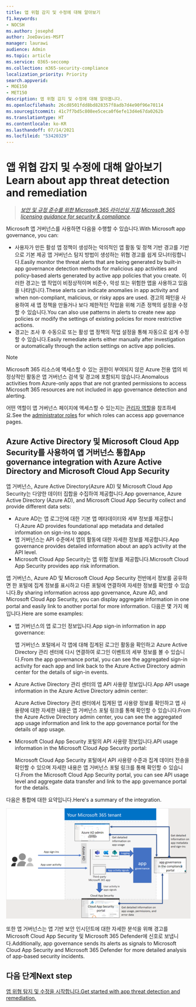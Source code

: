 ```yaml
---
title: 앱 위협 감지 및 수정에 대해 알아보기
f1.keywords:
- NOCSH
ms.author: josephd
author: JoeDavies-MSFT
manager: laurawi
audience: Admin
ms.topic: article
ms.service: O365-seccomp
ms.collection: m365-security-compliance
localization_priority: Priority
search.appverid:
- MOE150
- MET150
description: 앱 위협 감지 및 수정에 대해 알아봅니다.
ms.openlocfilehash: 26cd8501fdd8bd828357f8adb7d4e90f96e70114
ms.sourcegitcommit: 41c7f7bd5c808ee5ceca0f6efe13d4e67da0262b
ms.translationtype: HT
ms.contentlocale: ko-KR
ms.lasthandoff: 07/14/2021
ms.locfileid: "53420329"
---
```

# <a name="learn-about-app-threat-detection-and-remediation"></a><span data-ttu-id="75495-103">앱 위협 감지 및 수정에 대해 알아보기</span><span class="sxs-lookup"><span data-stu-id="75495-103">Learn about app threat detection and remediation</span></span>

><span data-ttu-id="75495-104">*[보안 및 규정 준수를 위한 Microsoft 365 라이선싱 지침](https://aka.ms/ComplianceSD).*</span><span class="sxs-lookup"><span data-stu-id="75495-104">*[Microsoft 365 licensing guidance for security & compliance](https://aka.ms/ComplianceSD).*</span></span>

<span data-ttu-id="75495-105">Microsoft 앱 거버넌스를 사용하면 다음을 수행할 수 있습니다.</span><span class="sxs-lookup"><span data-stu-id="75495-105">With Microsoft app governance, you can:</span></span>

- <span data-ttu-id="75495-106">사용자가 만든 활성 앱 정책이 생성하는 악의적인 앱 활동 및 정책 기반 경고를 기반으로 기본 제공 앱 거버넌스 탐지 방법이 생성하는 위협 경고를 쉽게 모니터링합니다.</span><span class="sxs-lookup"><span data-stu-id="75495-106">Easily monitor the threat alerts that are being generated by built-in app governance detection methods for malicious app activities and policy-based alerts generated by active app policies that you create.</span></span> <span data-ttu-id="75495-107">이러한 경고는 앱 작업이 비정상적이며 비준수, 악성 또는 위험한 앱을 사용하고 있음을 나타냅니다.</span><span class="sxs-lookup"><span data-stu-id="75495-107">These alerts can indicate anomalies in app activity and when non-compliant, malicious, or risky apps are used.</span></span>  <span data-ttu-id="75495-108">경고의 패턴을 사용하여 새 앱 정책을 만들거나 보다 제한적인 작업을 위해 기존 정책의 설정을 수정할 수 있습니다.</span><span class="sxs-lookup"><span data-stu-id="75495-108">You can also use patterns in alerts to create new app policies or modify the settings of existing policies for more restrictive actions.</span></span>
- <span data-ttu-id="75495-109">경고는 조사 후 수동으로 또는 활성 앱 정책의 작업 설정을 통해 자동으로 쉽게 수정할 수 있습니다.</span><span class="sxs-lookup"><span data-stu-id="75495-109">Easily remediate alerts either manually after investigation or automatically through the action settings on active app policies.</span></span>


>[!Note]
><span data-ttu-id="75495-110">Microsoft 365 리소스에 액세스할 수 있는 권한이 부여되지 않은 Azure 전용 앱의 비정상적인 활동은 앱 거버넌스 검색 및 경고에 포함되지 않습니다.</span><span class="sxs-lookup"><span data-stu-id="75495-110">Anomalous activities from Azure-only apps that are not granted permissions to access Microsoft 365 resources are not included in app governance detection and alerting.</span></span>
>

<span data-ttu-id="75495-111">어떤 역할이 앱 거버넌스 페이지에 액세스할 수 있는지는 [관리자 역할](app-governance-get-started.md#administrator-roles)을 참조하세요.</span><span class="sxs-lookup"><span data-stu-id="75495-111">See the [administrator roles](app-governance-get-started.md#administrator-roles) for which roles can access app governance pages.</span></span>


## <a name="app-governance-integration-with-azure-active-directory-and-microsoft-cloud-app-security"></a><span data-ttu-id="75495-112">Azure Active Directory 및 Microsoft Cloud App Security를 사용하여 앱 거버넌스 통합</span><span class="sxs-lookup"><span data-stu-id="75495-112">App governance integration with Azure Active Directory and Microsoft Cloud App Security</span></span>

<span data-ttu-id="75495-113">앱 거버넌스, Azure Active Directory(Azure AD) 및 Microsoft Cloud App Security는 다양한 데이터 집합을 수집하여 제공합니다.</span><span class="sxs-lookup"><span data-stu-id="75495-113">App governance, Azure Active Directory (Azure AD), and Microsoft Cloud App Security collect and provide different data sets:</span></span>

- <span data-ttu-id="75495-114">Azure AD는 앱 로그인에 대한 기본 앱 메타데이터와 세부 정보를 제공합니다.</span><span class="sxs-lookup"><span data-stu-id="75495-114">Azure AD provides foundational app metadata and detailed information on sign-ins to apps.</span></span>
- <span data-ttu-id="75495-115">앱 거버넌스는 API 수준에서 앱의 활동에 대한 자세한 정보를 제공합니다.</span><span class="sxs-lookup"><span data-stu-id="75495-115">App governance provides detailed information about an app’s activity at the API level.</span></span>
- <span data-ttu-id="75495-116">Microsoft Cloud App Security는 앱 위험 정보를 제공합니다.</span><span class="sxs-lookup"><span data-stu-id="75495-116">Microsoft Cloud App Security provides app risk information.</span></span>

<span data-ttu-id="75495-117">앱 거버넌스, Azure AD 및 Microsoft Cloud App Security 전반에서 정보를 공유하면 한 포털에 집계 정보를 표시하고 다른 포털에 연결하여 자세한 정보를 확인할 수 있습니다.</span><span class="sxs-lookup"><span data-stu-id="75495-117">By sharing information across app governance, Azure AD, and Microsoft Cloud App Security, you can display aggregate information in one portal and easily link to another portal for more information.</span></span> <span data-ttu-id="75495-118">다음은 몇 가지 예입니다.</span><span class="sxs-lookup"><span data-stu-id="75495-118">Here are some examples:</span></span>

- <span data-ttu-id="75495-119">앱 거버넌스의 앱 로그인 정보입니다.</span><span class="sxs-lookup"><span data-stu-id="75495-119">App sign-in information in app governance:</span></span>

  <span data-ttu-id="75495-120">앱 거버넌스 포털에서 각 앱에 대해 집계된 로그인 활동을 확인하고 Azure Active Directory 관리 센터에 다시 연결하여 로그인 이벤트의 세부 정보를 볼 수 있습니다.</span><span class="sxs-lookup"><span data-stu-id="75495-120">From the app governance portal, you can see the aggregated sign-in activity for each app and link back to the Azure Active Directory admin center for the details of sign-in events.</span></span>

- <span data-ttu-id="75495-121">Azure Active Directory 관리 센터의 앱 API 사용량 정보입니다.</span><span class="sxs-lookup"><span data-stu-id="75495-121">App API usage information in the Azure Active Directory admin center:</span></span>

  <span data-ttu-id="75495-122">Azure Active Directory 관리 센터에서 집계된 앱 사용량 정보를 확인하고 앱 사용량에 대한 자세한 내용은 앱 거버넌스 포털 링크를 통해 확인할 수 있습니다.</span><span class="sxs-lookup"><span data-stu-id="75495-122">From the Azure Active Directory admin center, you can see the aggregated app usage information and link to the app governance portal for the details of app usage.</span></span>

- <span data-ttu-id="75495-123">Microsoft Cloud App Security 포털의 API 사용량 정보입니다.</span><span class="sxs-lookup"><span data-stu-id="75495-123">API usage information in the Microsoft Cloud App Security portal:</span></span> 

  <span data-ttu-id="75495-124">Microsoft Cloud App Security 포털에서 API 사용량 수준과 집계 데이터 전송을 확인할 수 있으며 자세한 내용은 앱 거버넌스 포털 링크를 통해 확인할 수 있습니다.</span><span class="sxs-lookup"><span data-stu-id="75495-124">From the Microsoft Cloud App Security portal, you can see API usage level and aggregate data transfer and link to the app governance portal for the details.</span></span>

<span data-ttu-id="75495-125">다음은 통합에 대한 요약입니다.</span><span class="sxs-lookup"><span data-stu-id="75495-125">Here's a summary of the integration.</span></span>

![Azure AD 및 Microsoft Cloud App Security 앱 거버넌스 통합](..\media\manage-app-protection-governance\mapg-integration.png)

<span data-ttu-id="75495-127">또한 앱 거버넌스는 앱 기반 보안 인시던트에 대한 자세한 분석을 위해 경고를 Microsoft Cloud App Security 및 Microsoft 365 Defender에 신호로 보냅니다.</span><span class="sxs-lookup"><span data-stu-id="75495-127">Additionally, app governance sends its alerts as signals to Microsoft Cloud App Security and Microsoft 365 Defender for more detailed analysis of app-based security incidents.</span></span>

<!--

CFA #3 Scenario 1:  As an admin, I can investigate alerts associated to my M365 apps through MAPG.
CFA #3 Scenario 2: As an admin, I can manually remediate 
CFA #3 Scenario 3: As an admin, I can configure policies to perform automatic 
--> 

## <a name="next-step"></a><span data-ttu-id="75495-128">다음 단계</span><span class="sxs-lookup"><span data-stu-id="75495-128">Next step</span></span>

[<span data-ttu-id="75495-129">앱 위협 탐지 및 수정을 시작합니다.</span><span class="sxs-lookup"><span data-stu-id="75495-129">Get started with app threat detection and remediation.</span></span>](app-governance-detect-remediate-get-started.md)

